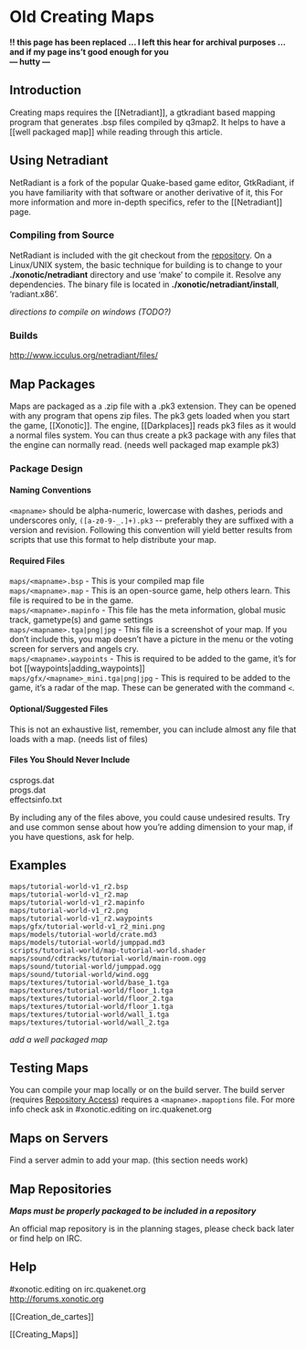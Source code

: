Old Creating Maps
=================

**!! this page has been replaced … I left this hear for archival purposes … and if my page ins’t good enough for you  
— hutty —**

Introduction
------------

Creating maps requires the [[Netradiant]], a gtkradiant based mapping program that generates .bsp files compiled by q3map2. It helps to have a [[well packaged map]] while reading through this article.

Using Netradiant
----------------

NetRadiant is a fork of the popular Quake-based game editor, GtkRadiant, if you have familiarity with that software or another derivative of it, this For more information and more in-depth specifics, refer to the [[Netradiant]] page.

### Compiling from Source

NetRadiant is included with the git checkout from the [repository](Repository_Access). On a Linux/UNIX system, the basic technique for building is to change to your **./xonotic/netradiant** directory and use ‘make’ to compile it. Resolve any dependencies. The binary file is located in **./xonotic/netradiant/install**, ‘radiant.x86’.

*directions to compile on windows (TODO?)*

### Builds

http://www.icculus.org/netradiant/files/

Map Packages
------------

Maps are packaged as a .zip file with a .pk3 extension. They can be opened with any program that opens zip files. The pk3 gets loaded when you start the game, [[Xonotic]]. The engine, [[Darkplaces]] reads pk3 files as it would a normal files system. You can thus create a pk3 package with any files that the engine can normally read. (needs well packaged map example pk3)

### Package Design

#### Naming Conventions

`<mapname>` should be alpha-numeric, lowercase with dashes, periods and underscores only, `([a-z0-9-_.]+).pk3` -- preferably they are suffixed with a version and revision. Following this convention will yield better results from scripts that use this format to help distribute your map.

#### Required Files

`maps/<mapname>.bsp` - This is your compiled map file  
`maps/<mapname>.map` - This is an open-source game, help others learn. This file is required to be in the game.  
`maps/<mapname>.mapinfo` - This file has the meta information, global music track, gametype(s) and game settings  
`maps/<mapname>.tga|png|jpg` - This file is a screenshot of your map. If you don’t include this, you map doesn’t have a picture in the menu or the voting screen for servers and angels cry.  
`maps/<mapname>.waypoints` - This is required to be added to the game, it’s for bot [[waypoints|adding_waypoints]]  
`maps/gfx/<mapname>_mini.tga|png|jpg` - This is required to be added to the game, it’s a radar of the map. These can be generated with the command `<`.  

#### Optional/Suggested Files

This is not an exhaustive list, remember, you can include almost any file that loads with a map. (needs list of files)

#### Files You Should Never Include

csprogs.dat  
progs.dat  
effectsinfo.txt  

By including any of the files above, you could cause undesired results. Try and use common sense about how you’re adding dimension to your map, if you have questions, ask for help.

Examples
--------

    maps/tutorial-world-v1_r2.bsp
    maps/tutorial-world-v1_r2.map
    maps/tutorial-world-v1_r2.mapinfo
    maps/tutorial-world-v1_r2.png
    maps/tutorial-world-v1_r2.waypoints
    maps/gfx/tutorial-world-v1_r2_mini.png
    maps/models/tutorial-world/crate.md3
    maps/models/tutorial-world/jumppad.md3
    scripts/tutorial-world/map-tutorial-world.shader
    maps/sound/cdtracks/tutorial-world/main-room.ogg
    maps/sound/tutorial-world/jumppad.ogg
    maps/sound/tutorial-world/wind.ogg
    maps/textures/tutorial-world/base_1.tga
    maps/textures/tutorial-world/floor_1.tga
    maps/textures/tutorial-world/floor_2.tga
    maps/textures/tutorial-world/floor_1.tga
    maps/textures/tutorial-world/wall_1.tga
    maps/textures/tutorial-world/wall_2.tga

*add a well packaged map*

Testing Maps
------------

You can compile your map locally or on the build server. The build server (requires [Repository Access](Repository_Access)) requires a `<mapname>.mapoptions` file. For more info check ask in \#xonotic.editing on irc.quakenet.org

Maps on Servers
---------------

Find a server admin to add your map. (this section needs work)

Map Repositories
----------------

***Maps must be properly packaged to be included in a repository***

An official map repository is in the planning stages, please check back later or find help on IRC.

Help
----

\#xonotic.editing on irc.quakenet.org  
http://forums.xonotic.org  

[[Creation_de_cartes]]

[[Creating_Maps]]

